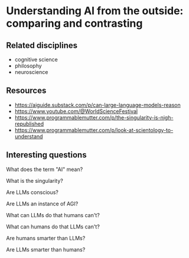 # Understanding AI from the outside: comparing and contrasting

## Related disciplines

- cognitive science
- philosophy
- neuroscience

## Resources

- https://aiguide.substack.com/p/can-large-language-models-reason
- https://www.youtube.com/@WorldScienceFestival
- https://www.programmablemutter.com/p/the-singularity-is-nigh-republished
- https://www.programmablemutter.com/p/look-at-scientology-to-understand

## Interesting questions

What does the term "AI" mean?

What is the singularity?

Are LLMs conscious?

Are LLMs an instance of AGI?

What can LLMs do that humans can't?

What can humans do that LLMs can't?

Are humans smarter than LLMs?

Are LLMs smarter than humans?
